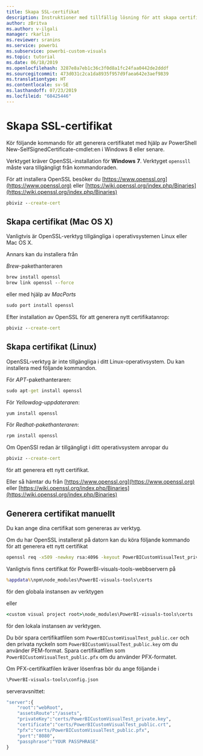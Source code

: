 ```yaml
---
title: Skapa SSL-certifikat
description: Instruktioner med tillfällig lösning för att skapa certifikat manuellt för utvecklarserver
author: zBritva
ms.author: v-ilgali
manager: rkarlin
ms.reviewer: sranins
ms.service: powerbi
ms.subservice: powerbi-custom-visuals
ms.topic: tutorial
ms.date: 06/18/2019
ms.openlocfilehash: 3287e8a7eb1c36c3f0d8a1fc24faa0442de2dddf
ms.sourcegitcommit: 473d031c2ca1da8935f957d9faea642e3aef9839
ms.translationtype: HT
ms.contentlocale: sv-SE
ms.lasthandoff: 07/23/2019
ms.locfileid: "68425446"
---
```

# <a name="creating-ssl-certificate"></a>Skapa SSL-certifikat

Kör följande kommando för att generera certifikatet med hjälp av PowerShell New-SelfSignedCertificate-cmdlet:en i Windows 8 eller senare.

Verktyget kräver OpenSSL-installation för **Windows** **7**. Verktyget `openssll` måste vara tillgängligt från kommandoraden.

För att installera OpenSSL besöker du [https://www.openssl.org](https://www.openssl.org) eller [https://wiki.openssl.org/index.php/Binaries](https://wiki.openssl.org/index.php/Binaries)

```cmd
pbiviz --create-cert
```

## <a name="create-certificate-mac-os-x"></a>Skapa certifikat (Mac OS X)

Vanligtvis är OpenSSL-verktyg tillgängliga i operativsystemen Linux eller Mac OS X.

Annars kan du installera från

*Brew*-pakethanteraren

```cmd
brew install openssl
brew link openssl --force
```

eller med hjälp av *MacPorts*

```cmd
sudo port install openssl
```

Efter installation av OpenSSL för att generera nytt certifikatanrop:

```cmd
pbiviz --create-cert
```

## <a name="create-certificate-linux"></a>Skapa certifikat (Linux)

OpenSSL-verktyg är inte tillgängliga i ditt Linux-operativsystem. Du kan installera med följande kommandon.

För *APT*-pakethanteraren:

```cmd
sudo apt-get install openssl
```

För *Yellowdog-uppdateraren*:

```cmd
yum install openssl
```

För *Redhat-pakethanteraren*:

```cmd
rpm install openssl
```

Om OpenSSl redan är tillgängligt i ditt operativsystem anropar du

```cmd
pbiviz --create-cert
```

för att generera ett nytt certifikat.

Eller så hämtar du från [https://www.openssl.org](https://www.openssl.org) eller [https://wiki.openssl.org/index.php/Binaries](https://wiki.openssl.org/index.php/Binaries)

## <a name="generate-certificate-manually"></a>Generera certifikat manuellt

Du kan ange dina certifikat som genereras av verktyg.

Om du har OpenSSL installerat på datorn kan du köra följande kommando för att generera ett nytt certifikat

```cmd
openssl req -x509 -newkey rsa:4096 -keyout PowerBICustomVisualTest_private.key -out PowerBICustomVisualTest_public.crt -days 365
```

Vanligtvis finns certifikat för PowerBI-visuals-tools-webbservern på

```cmd
%appdata%\npm\node_modules\PowerBI-visuals-tools\certs
```

för den globala instansen av verktygen

eller

```cmd
<custom visual project root>\node_modules\PowerBI-visuals-tools\certs
```

för den lokala instansen av verktygen.

Du bör spara certifikatfilen som `PowerBICustomVisualTest_public.cer` och den privata nyckeln som `PowerBICustomVisualTest_public.key` om du använder PEM-format.
Spara certifikatfilen som `PowerBICustomVisualTest_public.pfx` om du använder PFX-formatet.

Om PFX-certifikatfilen kräver lösenfras bör du ange följande i

```cmd
\PowerBI-visuals-tools\config.json
```

serveravsnittet:

```cmd
"server":{
    "root":"webRoot",
    "assetsRoute":"/assets",
    "privateKey":"certs/PowerBICustomVisualTest_private.key",
    "certificate":"certs/PowerBICustomVisualTest_public.crt",
    "pfx":"certs/PowerBICustomVisualTest_public.pfx",
    "port":"8080",
    "passphrase":"YOUR PASSPHRASE"
}
```
